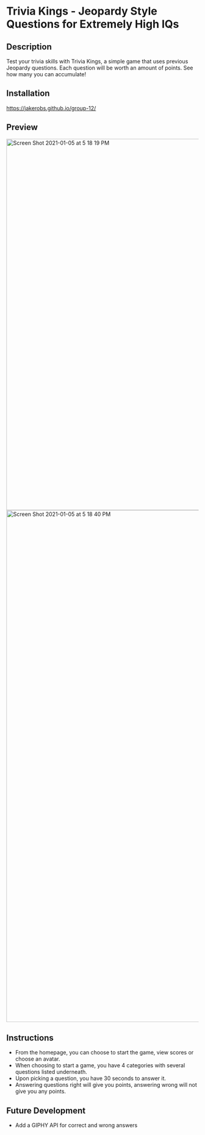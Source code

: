 # Trivia Kings - Jeopardy Style Questions for Extremely High IQs

## Description
Test your trivia skills with Trivia Kings, a simple game that uses previous Jeopardy questions. Each question will be worth an amount of points. See how many you can accumulate!

## Installation
https://jakerobs.github.io/group-12/

## Preview

<img width="974" alt="Screen Shot 2021-01-05 at 5 18 19 PM" src="https://user-images.githubusercontent.com/73309832/103714086-05b12800-4f7b-11eb-8e2f-c2b612d2457b.png">

<img width="1343" alt="Screen Shot 2021-01-05 at 5 18 40 PM" src="https://user-images.githubusercontent.com/73309832/103713824-7a379700-4f7a-11eb-8653-b2965a4e0416.png">

## Instructions
* From the homepage, you can choose to start the game, view scores or choose an avatar. 
* When choosing to start a game, you have 4 categories with several questions listed underneath.
* Upon picking a question, you have 30 seconds to answer it. 
* Answering questions right will give you points, answering wrong will not give you any points.

## Future Development
* Add a GIPHY API for correct and wrong answers
